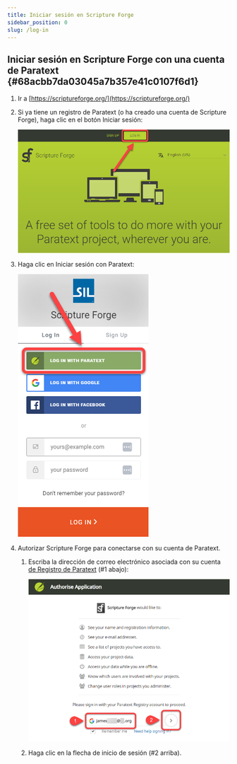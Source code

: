 ```yaml
---
title: Iniciar sesión en Scripture Forge
sidebar_position: 0
slug: /log-in
---
```




## Iniciar sesión en Scripture Forge con una cuenta de Paratext {#68acbb7da03045a7b357e41c0107f6d1}

1. Ir a [https://scriptureforge.org/](https://scriptureforge.org/)
1. Si ya tiene un registro de Paratext (o ha creado una cuenta de Scripture Forge), haga clic en el botón Iniciar sesión:

    ![](./325936191.png)

1. Haga clic en Iniciar sesión con Paratext:

    ![](./1441844913.png)

1. Autorizar Scripture Forge para conectarse con su cuenta de Paratext.
    1. Escriba la dirección de correo electrónico asociada con su cuenta [de Registro de Paratext](https://registry.paratext.org/users/me) (#1 abajo):

        ![](./268919774.png)

    2. Haga clic en la flecha de inicio de sesión (#2 arriba).
